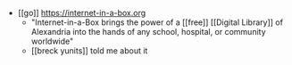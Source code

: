 - [[go]] https://internet-in-a-box.org
	- "Internet-in-a-Box brings the power of a [[free]] [[Digital Library]] of Alexandria into the hands of any school, hospital, or community worldwide"
	- [[breck yunits]] told me about it
	